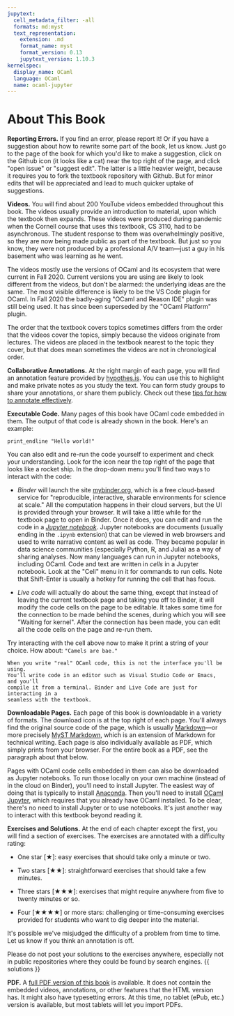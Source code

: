 ```yaml
---
jupytext:
  cell_metadata_filter: -all
  formats: md:myst
  text_representation:
    extension: .md
    format_name: myst
    format_version: 0.13
    jupytext_version: 1.10.3
kernelspec:
  display_name: OCaml
  language: OCaml
  name: ocaml-jupyter
---
```


# About This Book

**Reporting Errors.** If you find an error, please report it! Or if you have a
suggestion about how to rewrite some part of the book, let us know. Just go to
the page of the book for which you'd like to make a suggestion, click on the
Github icon (it looks like a cat) near the top right of the page, and click
"open issue" or "suggest edit". The latter is a little heavier weight, because
it requires you to fork the textbook repository with Github. But for minor edits
that will be appreciated and lead to much quicker uptake of suggestions.

**Videos.** You will find about 200 YouTube videos embedded throughout this
book. The videos usually provide an introduction to material, upon which the
textbook then expands. These videos were produced during pandemic when the
Cornell course that uses this textbook, CS 3110, had to be asynchronous. The
student response to them was overwhelmingly positive, so they are now being made
public as part of the textbook. But just so you know, they were not produced by
a professional A/V team&mdash;just a guy in his basement who was learning as he
went.

The videos mostly use the versions of OCaml and its ecosystem that were current
in Fall 2020. Current versions you are using are likely to look different from
the videos, but don't be alarmed: the underlying ideas are the same. The most
visible difference is likely to be the VS Code plugin for OCaml. In Fall 2020
the badly-aging "OCaml and Reason IDE" plugin was still being used. It has since
been superseded by the "OCaml Platform" plugin.

The order that the textbook covers topics sometimes differs from the order that
the videos cover the topics, simply because the videos originate from lectures.
The videos are placed in the textbook nearest to the topic they cover, but that
does mean sometimes the videos are not in chronological order.

**Collaborative Annotations.** At the right margin of each page, you will find
an annotation feature provided by [hypothes.is][hypothesis]. You can use this to
highlight and make private notes as you study the text. You can form study
groups to share your annotations, or share them publicly. Check out these
[tips for how to annotate effectively][tips].

[hypothesis]: https://web.hypothes.is/
[tips]: https://web.hypothes.is/annotation-tips-for-students/

**Executable Code.** Many pages of this book have OCaml code embedded in them.
The output of that code is already shown in the book. Here's an example:

```{code-cell} ocaml
print_endline "Hello world!"
```

You can also edit and re-run the code yourself to experiment and check your
understanding.  Look for the icon near the top right of the page that looks
like a rocket ship.  In the drop-down menu you'll find two ways to interact
with the code:

- *Binder* will launch the site [mybinder.org](https://mybinder.org), which is a
  free cloud-based service for "reproducible, interactive, sharable environments
  for science at scale." All the computation happens in their cloud servers, but
  the UI is provided through your browser. It will take a little while for the
  textbook page to open in Binder. Once it does, you can edit and run the code
  in a [*Jupyter notebook*][jupyter]. Jupyter notebooks are documents (usually
  ending in the `.ipynb` extension) that can be viewed in web browsers and used
  to write narrative content as well as code. They became popular in data
  science communities (especially Python, R, and Julia) as a way of sharing
  analyses. Now many languages can run in Jupyter notebooks, including OCaml.
  Code and text are written in *cells* in a Jupyter notebook. Look at the "Cell"
  menu in it for commands to run cells. Note that Shift-Enter is usually a
  hotkey for running the cell that has focus.

- *Live code* will actually do about the same thing, except that instead of
  leaving the current textbook page and taking you off to Binder, it will modify
  the code cells on the page to be editable. It takes some time for the
  connection to be made behind the scenes, during which you will see "Waiting
  for kernel". After the connection has been made, you can edit all the code
  cells on the page and re-run them.

Try interacting with the cell above now to make it print a string of your choice.
How about: `"Camels are bae."`

```{tip}
When you write "real" OCaml code, this is not the interface you'll be using.
You'll write code in an editor such as Visual Studio Code or Emacs, and you'll
compile it from a terminal. Binder and Live Code are just for interacting in a
seamless with the textbook.
```

**Downloadable Pages.** Each page of this book is downloadable in a variety of
formats. The download icon is at the top right of each page. You'll always find
the original source code of the page, which is usually [Markdown][md]&mdash;or
more precisely [MyST Markdown][myst], which is an extension of Markdown for
technical writing. Each page is also individually available as PDF, which simply
prints from your browser. For the entire book as a PDF, see the paragraph about
that below.

Pages with OCaml code cells embedded in them can also be downloaded as Jupyter
notebooks. To run those locally on your own machine (instead of in the cloud on
Binder), you'll need to install Jupyter. The easiest way of doing that is
typically to install [Anaconda][anaconda]. Then you'll need to install
[OCaml Jupyter][ocaml-jupyter], which requires that you already have OCaml
installed. To be clear, there's no need to install Jupyter or to use notebooks.
It's just another way to interact with this textbook beyond reading it.

[md]: https://en.wikipedia.org/wiki/Markdown
[myst]: https://myst-parser.readthedocs.io/en/latest/
[jupyter]: https://jupyter.org/
[anaconda]: https://www.anaconda.com/
[ocaml-jupyter]: https://github.com/akabe/ocaml-jupyter

**Exercises and Solutions.** At the end of each chapter except the first, you
will find a section of exercises. The exercises are annotated with a difficulty
rating:

* One star [&starf;]: easy exercises that should take only a minute or two.

* Two stars [&starf;&starf;]: straightforward exercises that should take a few
  minutes.

* Three stars [&starf;&starf;&starf;]: exercises that might require anywhere
  from five to twenty minutes or so.

* Four [&starf;&starf;&starf;&starf;] or more stars: challenging or
  time-consuming exercises provided for students who want to dig deeper into the
  material.

It's possible we've misjudged the difficulty of a problem from time to time. Let
us know if you think an annotation is off.

Please do not post your solutions to the exercises anywhere, especially not in
public repositories where they could be found by search engines. {{ solutions }}

**PDF.** A <a href="ocaml_programming.pdf">full PDF version of this book</a> is
available. It does not contain the embedded videos, annotations, or other
features that the HTML version has. It might also have typesetting errors. At
this time, no tablet (ePub, etc.) version is available, but most tablets will
let you import PDFs.